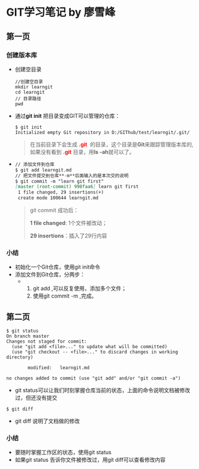 # GIT学习笔记 by 廖雪峰

## 第一页

### 创建版本库

* 创建空目录

  ```
  //创建空目录
  mkdir learngit
  cd learngit
  // 目录路径
  pwd
  ```

* 通过**git init** 把目录变成GIT可以管理的仓库：

  ```
  $ git init
  Initialized empty Git repository in D:/GIThub/test/learngit/.git/
  ```

  > 在当前目录下会生成<font color=#FF0000> **.git** </font> 的目录，这个目录是**Git**来跟踪管理版本库的,如果没有看到<font color=#FF0000> **.git** </font> 目录，用**ls -ah**就可以了。

* ```markdown
  // 添加文件到仓库
  $ git add learngit.md
  // 把文件提交到仓库**-m**后面输入的是本次交的说明
  $ git commit -m "learn git first"
  [master (root-commit) 998faa6] learn git first
   1 file changed, 29 insertions(+)
   create mode 100644 learngit.md
  ```

  > git commit 成功后：
  >
  > **1 file changed**: 1个文件被改动；
  >
  > **29 insertions**：插入了29行内容

### 小结

* 初始化一个Git仓库，使用git init命令
* 添加文件到Git仓库，分两步：
  * 1. git add <file>,可以反复使用，添加多个文件；
    2. 使用git commit -m <message>,完成。

## 第二页

```
$ git status
On branch master
Changes not staged for commit:
  (use "git add <file>..." to update what will be committed)
  (use "git checkout -- <file>..." to discard changes in working directory)

        modified:   learngit.md

no changes added to commit (use "git add" and/or "git commit -a")

```

* git status可以让我们时刻掌握仓库当前的状态，上面的命令说明文档被修改过，但还没有提交

```
$ git diff
```

* git diff 说明了文档做的修改

### 小结

* 要随时掌握工作区的状态，使用git status 
* 如果git status 告诉你文件被修改过，用git diff可以查看修改内容